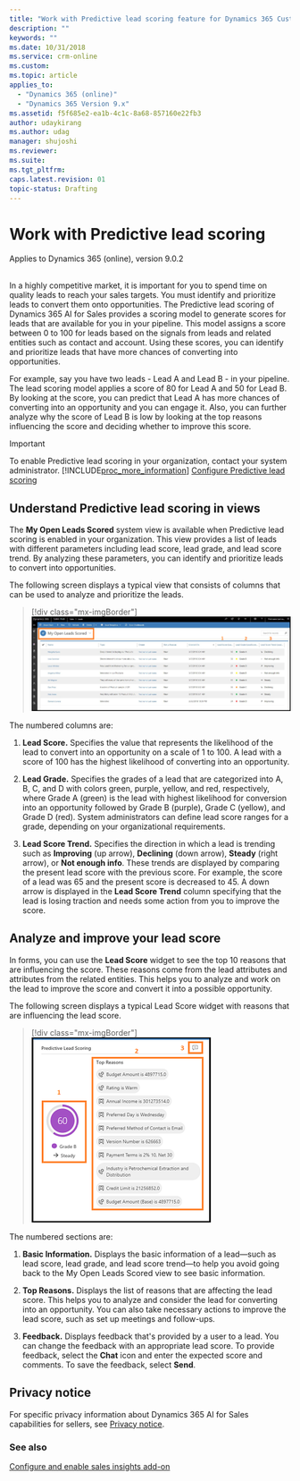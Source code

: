 ```yaml
---
title: "Work with Predictive lead scoring feature for Dynamics 365 Customer Engagement  | MicrosoftDocs"
description: ""
keywords: ""
ms.date: 10/31/2018
ms.service: crm-online
ms.custom: 
ms.topic: article
applies_to:
  - "Dynamics 365 (online)"
  - "Dynamics 365 Version 9.x"
ms.assetid: f5f685e2-ea1b-4c1c-8a68-857160e22fb3
author: udaykirang
ms.author: udag
manager: shujoshi
ms.reviewer: 
ms.suite: 
ms.tgt_pltfrm: 
caps.latest.revision: 01
topic-status: Drafting
---
```


# Work with Predictive lead scoring

Applies to Dynamics 365 (online), version 9.0.2<br><br/>

In a highly competitive market, it is important for you to spend time on quality leads to reach your sales targets. You must identify and prioritize leads to convert them onto opportunities. The Predictive lead scoring of Dynamics 365 AI for Sales provides a scoring model to generate scores for leads that are available for you in your pipeline. This model assigns a score between 0 to 100 for leads based on the signals from leads and related entities such as contact and account. Using these scores, you can identify and prioritize leads that have more chances of converting into opportunities. 

For example, say you have two leads - Lead A and Lead B - in your pipeline. The lead scoring model applies a score of 80 for Lead A and 50 for Lead B. By looking at the score, you can predict that Lead A has more chances of converting into an opportunity and you can engage it. Also, you can further analyze why the score of Lead B is low by looking at the top reasons influencing the score and deciding whether to improve this score.
 
> [!IMPORTANT]
> To enable Predictive lead scoring in your organization, contact your system administrator.
> [!INCLUDE[proc_more_information](../includes/proc-more-information.md)] [Configure Predictive lead scoring](configure-enable-dynamics-365-ai-sales.md#configure-predictive-lead-scoring)

## Understand Predictive lead scoring in views

The **My Open Leads Scored** system view is available when Predictive lead scoring is enabled in your organization. This view provides a list of leads with different parameters including lead score, lead grade, and lead score trend. By analyzing these parameters, you can  identify and prioritize leads to convert into opportunities.

The following screen displays a typical view that consists of columns that can be used to analyze and prioritize the leads.

> [!div class="mx-imgBorder"]
> ![My Open Leads Scored view](media/my-open-lead-score-view.png "My Open Leads Scored view")

The numbered columns are:

1.	**Lead Score.** Specifies the value that represents the likelihood of the lead to convert into an opportunity on a scale of 1 to 100. A lead with a score of 100 has the highest likelihood of converting into an opportunity.

2.	**Lead Grade.** Specifies the grades of a lead that are categorized into A, B, C, and D with colors green, purple, yellow, and red, respectively, where Grade A (green) is the lead with highest likelihood for conversion into an opportunity followed by Grade B (purple), Grade C (yellow), and Grade D (red). System administrators can define lead score ranges for a grade, depending on your organizational requirements.

3. **Lead Score Trend.** Specifies the direction in which a lead is trending such as **Improving** (up arrow), **Declining** (down arrow), **Steady** (right arrow), or **Not enough info**. These trends are displayed by comparing the present lead score with the previous score. For example, the score of a lead was 65 and the present score is decreased to 45. A down arrow is displayed in the **Lead Score Trend** column specifying that the lead is losing traction and needs some action from you to improve the score. 
 
## Analyze and improve your lead score

In forms, you can use the **Lead Score** widget to see the top 10 reasons that are influencing the score. These reasons come from the lead attributes and attributes from the related entities. This helps you to analyze and work on the lead to improve the score and convert it into a possible opportunity. 

The following screen displays a typical Lead Score widget with reasons that are influencing the lead score. 

> [!div class="mx-imgBorder"]
> ![Predictive lead score widget](media/predictive-lead-scoring-widget.png "Predictive lead score widget")

The numbered sections are:

1.	**Basic Information.** Displays the basic information of a lead—such as lead score, lead grade, and lead score trend—to help you avoid going back to the My Open Leads Scored view to see basic information.

2.	**Top Reasons.** Displays the list of reasons that are affecting the lead score. This helps you to analyze and consider the lead for converting into an opportunity. You can also take necessary actions to improve the lead score, such as set up meetings and follow-ups.

3.	**Feedback.** Displays feedback that's provided by a user to a lead. You can change the feedback with an appropriate lead score. To provide feedback, select the **Chat** icon and enter the expected score and comments. To save the feedback, select **Send**.

## Privacy notice  

For specific privacy information about Dynamics 365 AI for Sales capabilities for sellers, see [Privacy notice](privacy-notice-seller.md).

### See also

[Configure and enable sales insights add-on](configure-enable-dynamics-365-ai-sales.md)
